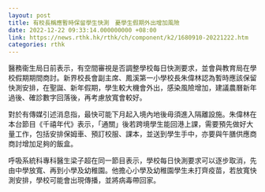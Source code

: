 ```yaml
---
layout: post
title: 有校長稱應暫時保留學生快測　憂學生假期外出增加風險
date: 2022-12-22 09:33:14.000000000 +08:00
link: https://news.rthk.hk/rthk/ch/component/k2/1680910-20221222.htm
categories: rthk
---
```


醫務衞生局日前表示，有空間審視是否調整學校每日快測要求，並會與教育局在學校假期期間商討。新界校長會副主席、鳳溪第一小學校長朱偉林認為暫時應該保留快測安排，在聖誕、新年假期，學生較大機會外出，感染風險增加，建議農曆新年過後、確診數字回落後，再考慮放寬會較好。

對於有傳媒引述消息指，最快可能下月起入境內地後毋須進入隔離設施。朱偉林在本台節目《千禧年代》表示，「通關」後若跨境學生能回港上課，需要預先做好大量工作，包括安排保姆車、預訂校服、課本，並送到學生手中，亦要與午膳供應商商討增加足夠的飯盒。

呼吸系統科專科醫生梁子超在同一節目表示，學校每日快測要求可以逐步取消，先由中學放寬、再到小學及幼稚園。他擔心小學及幼稚園學生未打齊疫苗，若放寬快測安排，學校可能會出現傳播，並將病毒帶回家。
